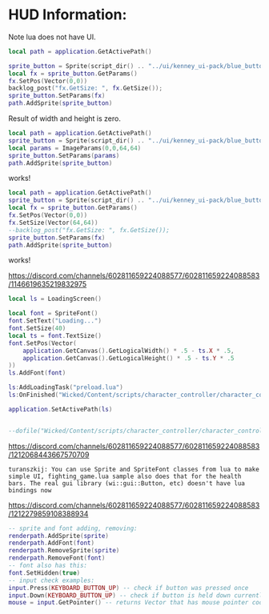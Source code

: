 
# HUD Information:
  Note lua does not have UI.

```lua
local path = application.GetActivePath()

sprite_button = Sprite(script_dir() .. "../ui/kenney_ui-pack/blue_button07.png")
local fx = sprite_button.GetParams()
fx.SetPos(Vector(0,0))
backlog_post("fx.GetSize: ", fx.GetSize());
sprite_button.SetParams(fx)
path.AddSprite(sprite_button)
```
Result of width and height is zero.
```lua
local path = application.GetActivePath()
sprite_button = Sprite(script_dir() .. "../ui/kenney_ui-pack/blue_button07.png")
local params = ImageParams(0,0,64,64)
sprite_button.SetParams(params)
path.AddSprite(sprite_button)
```
  works!

```lua
local path = application.GetActivePath()
sprite_button = Sprite(script_dir() .. "../ui/kenney_ui-pack/blue_button07.png")
local fx = sprite_button.GetParams()
fx.SetPos(Vector(0,0))
fx.SetSize(Vector(64,64))
--backlog_post("fx.GetSize: ", fx.GetSize());
sprite_button.SetParams(fx)
path.AddSprite(sprite_button)

```
  works!


https://discord.com/channels/602811659224088577/602811659224088583/1146619635219832975
```lua
local ls = LoadingScreen()

local font = SpriteFont()
font.SetText("Loading...")
font.SetSize(40)
local ts = font.TextSize()
font.SetPos(Vector(
    application.GetCanvas().GetLogicalWidth() * .5 - ts.X * .5,
    application.GetCanvas().GetLogicalHeight() * .5 - ts.Y * .5
))
ls.AddFont(font)

ls:AddLoadingTask("preload.lua")
ls:OnFinished("Wicked/Content/scripts/character_controller/character_controller.lua")

application.SetActivePath(ls)


--dofile("Wicked/Content/scripts/character_controller/character_controller.lua")
```


https://discord.com/channels/602811659224088577/602811659224088583/1212068443667570709

```
turanszkij: You can use Sprite and SpriteFont classes from lua to make simple UI, fighting_game.lua sample also does that for the health bars. The real gui library (wi::gui::Button, etc) doesn't have lua bindings now
```




https://discord.com/channels/602811659224088577/602811659224088583/1212279859108388934

```lua
-- sprite and font adding, removing:
renderpath.AddSprite(sprite)
renderpath.AddFont(font)
renderpath.RemoveSprite(sprite)
renderpath.RemoveFont(font)
-- font also has this:
font.SetHidden(true)
-- input check examples:
input.Press(KEYBOARD_BUTTON_UP) -- check if button was pressed once
input.Down(KEYBOARD_BUTTON_UP) -- check if button is held down currently
mouse = input.GetPointer() -- returns Vector that has mouse pointer coordinates in XY, and mouse wheel scrolling value in Z and pen pressure in W component
```